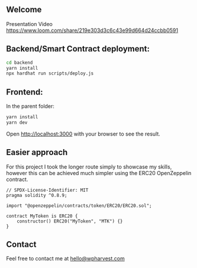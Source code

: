 ## Welcome

Presentation Video
https://www.loom.com/share/219e303d3c6c43e99d664d24ccbb0591

## Backend/Smart Contract deployment:

```bash
cd backend
yarn install
npx hardhat run scripts/deploy.js
```

## Frontend:

In the parent folder:

```bash
yarn install
yarn dev
```

Open [http://localhost:3000](http://localhost:3000) with your browser to see the result.

## Easier approach

For this project I took the longer route simply to showcase my skills, however this can be achieved much simpler using the ERC20 OpenZeppelin contract.

```solidity
// SPDX-License-Identifier: MIT
pragma solidity ^0.8.9;

import "@openzeppelin/contracts/token/ERC20/ERC20.sol";

contract MyToken is ERC20 {
    constructor() ERC20("MyToken", "MTK") {}
}
```

## Contact

Feel free to contact me at hello@wpharvest.com
